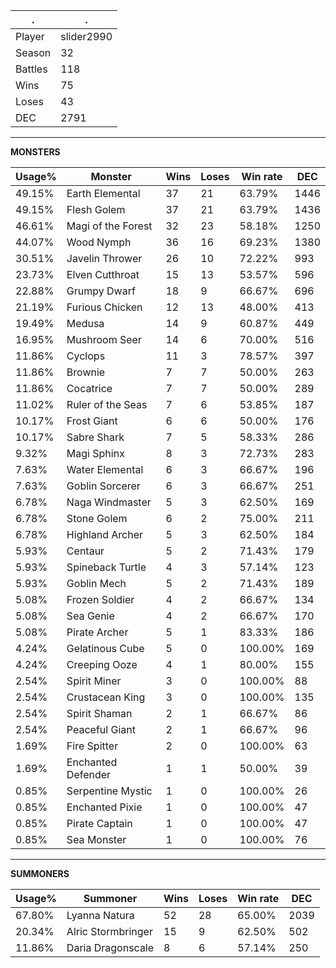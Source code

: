 .|.
|-|-
Player|slider2990
Season|32
Battles|118
Wins|75
Loses|43
DEC|2791

---
**MONSTERS**

Usage%|Monster|Wins|Loses|Win rate|DEC|
-|-|-|-|-|-|
49.15%|Earth Elemental|37|21|63.79%|1446|
49.15%|Flesh Golem|37|21|63.79%|1436|
46.61%|Magi of the Forest|32|23|58.18%|1250|
44.07%|Wood Nymph|36|16|69.23%|1380|
30.51%|Javelin Thrower|26|10|72.22%|993|
23.73%|Elven Cutthroat|15|13|53.57%|596|
22.88%|Grumpy Dwarf|18|9|66.67%|696|
21.19%|Furious Chicken|12|13|48.00%|413|
19.49%|Medusa|14|9|60.87%|449|
16.95%|Mushroom Seer|14|6|70.00%|516|
11.86%|Cyclops|11|3|78.57%|397|
11.86%|Brownie|7|7|50.00%|263|
11.86%|Cocatrice|7|7|50.00%|289|
11.02%|Ruler of the Seas|7|6|53.85%|187|
10.17%|Frost Giant|6|6|50.00%|176|
10.17%|Sabre Shark|7|5|58.33%|286|
9.32%|Magi Sphinx|8|3|72.73%|283|
7.63%|Water Elemental|6|3|66.67%|196|
7.63%|Goblin Sorcerer|6|3|66.67%|251|
6.78%|Naga Windmaster|5|3|62.50%|169|
6.78%|Stone Golem|6|2|75.00%|211|
6.78%|Highland Archer|5|3|62.50%|184|
5.93%|Centaur|5|2|71.43%|179|
5.93%|Spineback Turtle|4|3|57.14%|123|
5.93%|Goblin Mech|5|2|71.43%|189|
5.08%|Frozen Soldier|4|2|66.67%|134|
5.08%|Sea Genie|4|2|66.67%|170|
5.08%|Pirate Archer|5|1|83.33%|186|
4.24%|Gelatinous Cube|5|0|100.00%|169|
4.24%|Creeping Ooze|4|1|80.00%|155|
2.54%|Spirit Miner|3|0|100.00%|88|
2.54%|Crustacean King|3|0|100.00%|135|
2.54%|Spirit Shaman|2|1|66.67%|86|
2.54%|Peaceful Giant|2|1|66.67%|96|
1.69%|Fire Spitter|2|0|100.00%|63|
1.69%|Enchanted Defender|1|1|50.00%|39|
0.85%|Serpentine Mystic|1|0|100.00%|26|
0.85%|Enchanted Pixie|1|0|100.00%|47|
0.85%|Pirate Captain|1|0|100.00%|47|
0.85%|Sea Monster|1|0|100.00%|76|

---
**SUMMONERS**

Usage%|Summoner|Wins|Loses|Win rate|DEC|
-|-|-|-|-|-|
67.80%|Lyanna Natura|52|28|65.00%|2039|
20.34%|Alric Stormbringer|15|9|62.50%|502|
11.86%|Daria Dragonscale|8|6|57.14%|250|

